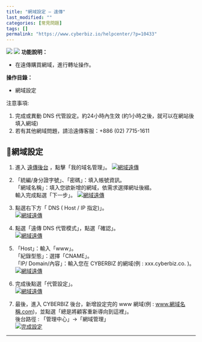 ```yaml
---
title: "網域設定 – 遠傳"
last_modified: ""
categories: [常見問題]
tags: []
permalink: "https://www.cyberbiz.io/helpcenter/?p=10433"
---
```


![](https://www.cyberbiz.io/helpcenter/wp-content/uploads/一般版3.png)
![](https://www.cyberbiz.io/helpcenter/wp-content/uploads/PLUS版3.png)
**功能說明：**  

* 在遠傳購買網域，進行轉址操作。

**操作目錄：**

* 網域設定

注意事項:  

1. 完成或異動 DNS 代管設定。約24小時內生效 (約1小時之後，就可以在網站後填入網域) 
2. 若有其他網域問題，請洽遠傳客服：+886 (02) 7715-1611



## 📌網域設定



1. 進入 [遠傳後台](https://rs.seed.net.tw/) ，點擊「我的域名管理」。 [![網域遠傳](https://www.cyberbiz.io/support/wp-content/uploads/網域遠傳01.png)](https://www.cyberbiz.io/support/wp-content/uploads/網域遠傳01.png)


2. 「統編/身分證字號」、「密碼」：填入帳號資訊。  
「網域名稱」：填入您欲新增的網域，依需求選擇網址後綴。  
輸入完成點選「下一步」。 [![網域遠傳](https://www.cyberbiz.io/support/wp-content/uploads/網域遠傳02.png)](https://www.cyberbiz.io/support/wp-content/uploads/網域遠傳02.png)

3. 點選右下方「 DNS ( Host / IP 指定)」。  
[![網域遠傳](https://www.cyberbiz.io/support/wp-content/uploads/網域遠傳03.png)](https://www.cyberbiz.io/support/wp-content/uploads/網域遠傳03.png)



4. 點選「遠傳 DNS 代管模式」，點選「確認」。  
[![網域遠傳](https://www.cyberbiz.io/support/wp-content/uploads/網域遠傳04.png)](https://www.cyberbiz.io/support/wp-content/uploads/網域遠傳04.png)



5. 「Host」：輸入「www」。  
「紀錄型態」：選擇「CNAME」。  
「IP/ Domain/內容」：輸入您在 CYBERBIZ 的網域(例 : xxx.cyberbiz.co. )。  
[![網域遠傳](https://www.cyberbiz.io/support/wp-content/uploads/網域遠傳05.png)](https://www.cyberbiz.io/support/wp-content/uploads/網域遠傳05.png)



6. 完成後點選「代管設定」。  
[![網域遠傳](https://www.cyberbiz.io/support/wp-content/uploads/網域遠傳06.png)](https://www.cyberbiz.io/support/wp-content/uploads/網域遠傳06.png)

7. 最後，進入 CYBERBIZ 後台，新增設定完的 www 網域(例 : www.網域名稱.com)，並點選「總是將顧客重新導向到這裡」。  
後台路徑 : 「管理中心」→「網域管理」  
[![完成設定](https://www.cyberbiz.io/support/wp-content/uploads/網域設定-HiNet12.png)](https://www.cyberbiz.io/support/wp-content/uploads/網域設定-HiNet12.png)

* * *



